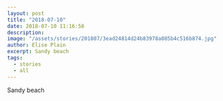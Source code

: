 ```yaml
---
layout: post
title: "2018-07-10"
date: 2018-07-10 11:16:58
description: 
image: "/assets/stories/201807/3ead24814d24b83978a085b4c516b874.jpg"
author: Elise Plain
excerpt: Sandy beach
tags: 
  - stories
  - all
---
```


Sandy beach
<p></p>
